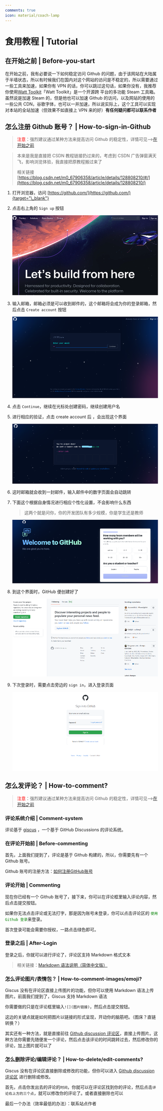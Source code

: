 ```yaml
---
comments: true
icon: material/coach-lamp
---
```


# 食用教程 | Tutorial

## 在开始之前 | Before-you-start

在开始之前，我有必要说一下如何稳定访问 Github 的问题，由于该网站在大陆属于半墙状态，所以有时候我们在国内对这个网站的访问是不稳定的，所以需要通过一些工具来加速，如果你有 VPN 的话，你可以跳过这句话，如果你没有，我推荐你使用[Watt Toolkit](https://steampp.net/#/)「Watt Toolkit」是一个开源跨
平台的多功能 Steam 工具箱。虽然说是加速 Steam 的，但是他也可以加速 Github 的访问，以及网站的使用的一些公共 CDN，谷歌字体，也可以一并加速，所以说实际上，这个工具可以实现对本站的全站加速（但效果不如直接上 VPN 来的好）<strong>有任何疑问都可以联系作者</strong>

## 怎么注册 Github 账号？ | How-to-sign-in-Github

> <font color="red">注意</font>：强烈建议通过某种方法来提高访问 Github 的稳定性，详情可见-->[在开始之前](#before-you-start)

> 本来是我是直接把 CSDN 教程链接扔过来的，考虑到 CSDN 广告弹窗满天飞，影响浏览体验，我直接把原教程搬过来了
>
> 相关链接[https://blog.csdn.net/m0_67906358/article/details/128808210/#/](https://blog.csdn.net/m0_67906358/article/details/128808210/)

1.  打开浏览器，访问 [https://github.com/](https://github.com/){target="\_blank"}

2.  点击右上角的 `Sign up` 按钮

    ![sign up](image-7.png)

3.  输入邮箱，邮箱必须是可以收到邮件的，这个邮箱将会成为你的登录邮箱，然后点击 `Create account` 按钮

    ![mail](image-8.png)

4.  点击 `Continue`，继续在光标处创建密码，继续创建用户名

5.  进行相应的验证，点击 create account 后 ，会出现这个界面

    ![enter code](image-9.png)

6.  这时邮箱就会收到一封邮件，输入邮件中的数字页面会自动跳转

7.  下面这个根据自身情况进行相应个性化设置，不会影响什么东西

    > 这两个就是问你，你的开发团队有多少规模，你是学生还是教师

    ![个性化设置](image-10.png)

8.  到这个界面时，GitHub 便创建好了

    ![over](image-11.png)

9.  下次登录时，需要点击旁边的 `sign in`，进入登录页面

    ![sign in](image-12.png)

## 怎么发评论？ | How-to-comment?

> <font color="red">注意</font>：强烈建议通过某种方法来提高访问 Github 的稳定性，详情可见-->[在开始之前](#before-you-start)

### 评论系统介绍 | Comment-system

评论基于 [giscus](https://github.com/giscus/giscus) ，一个基于 GitHub Discussions 的评论系统。

### 在评论开始前 | Before-commenting

首先，上面我们提到了，评论是基于 Github 构建的，所以，你需要先有一个 Github 账号。

Github 账号的注册方法：[如何注册GitHub账号](#github-how-to-sign-in-github)

### 评论开始 | Commenting

现在你已经有一个 Github 账号了，接下来，你可以在评论框里输入评论内容，然后点击提交按钮。

如果你无法点击评论或无法打字，那是因为账号未登录，你可以点击评论区的 <font color="green">`使用 Github 登录`</font>来登录。

首次登录可能会需要你授权，一路点击绿色即可。

### 登录之后 | After-Login

登录之后，你就可以进行评论了，评论区支持 Markdown 格式文本

> 相关链接：[Markdown 语法说明（简体中文版）](https://markdown.com.cn/)

### 怎么评论图片/表情包？ | How-to-comment-images/emoji?

Giscus 没有在评论区直接上传图片的功能，但你可以使用 Markdown 语法上传图片。前面我们提到了，Giscus 支持 Markdown 语法

你需要做的只是在评论框里输入`![](图片链接)`，然后点击提交按钮。

这边的关键点就是如何把图片以链接的形式呈现，开动你的脑筋吧。（图床？直链转换？）

其实还有一种方法，就是直接前往 [Github discussion 评论区](https://github.com/W1ndys/Easy-QFNU/discussions)，直接上传图片。这种方法你需要先随便发一个评论，然后点击该评论的时间跳转过去，然后修改你的评论，加上图片就可以了

### 怎么删除评论/编辑评论？ | How-to-delete/edit-comments?

Giscus 没有在评论区直接删除或修改的功能，但你可以进入 [Github discussion 评论区](https://github.com/W1ndys/Easy-QFNU/discussions) 进行删除或修改。

首先，点击你发出去的评论的`时间`，你就可以在评论区找到你的评论，然后点击`评论右上方的三个点`，就可以修改你的评论了。或者直接删除也可以

最后一个办法（效率最低的办法）：联系站点作者

 